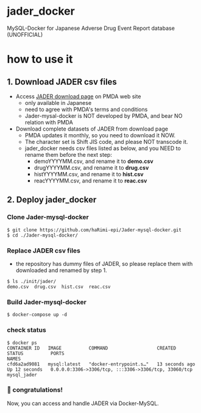 # jader_docker

MySQL-Docker for Japanese Adverse Drug Event Report database (UNOFFICIAL)

# how to use it
## 1. Download JADER csv files
- Access [JADER download page](https://www.pmda.go.jp/safety/info-services/drugs/adr-info/suspected-adr/0005.html) on PMDA web site
  - only available in Japanese
  - need to agree with PMDA's terms and conditions
  - Jader-mysal-docker is NOT developed by PMDA, and bear NO relation with PMDA
- Download complete datasets of JADER from download page
  - PMDA updates it monthly, so you need to download it NOW.
  - The character set is Shift JIS code, and please NOT transcode it.
  - jader_docker needs csv files listed as below, and you NEED to rename them before the next step:
    - demoYYYYMM.csv, and rename it to **demo.csv**
    - drugYYYYMM.csv, and rename it to **drug.csv**
    - histYYYYMM.csv, and rename it to **hist.csv**
    - reacYYYYMM.csv, and rename it to **reac.csv**

## 2. Deploy jader_docker
### Clone Jader-mysql-docker
~~~
$ git clone https://github.com/haRimi-epi/Jader-mysql-docker.git
$ cd ./Jader-mysql-docker/
~~~

### Replace JADER csv files

- the repository has dummy files of JADER, so please replace them with downloaded and renamed by step 1.

~~~
$ ls ./init/jader/
demo.csv  drug.csv  hist.csv  reac.csv
~~~

### Build Jader-mysql-docker
~~~
$ docker-compose up -d
~~~

### check status

~~~
$ docker ps
CONTAINER ID   IMAGE          COMMAND                  CREATED          STATUS          PORTS                                                  NAMES
cfd6a2ad9081   mysql:latest   "docker-entrypoint.s…"   13 seconds ago   Up 12 seconds   0.0.0.0:3306->3306/tcp, :::3306->3306/tcp, 33060/tcp   mysql_jader
~~~

### :confetti_ball: congratulations!

Now, you can access and handle JADER via Docker-MySQL.
